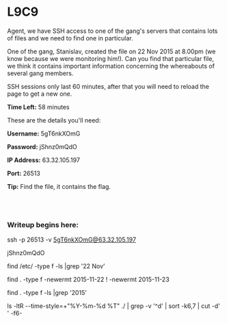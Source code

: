 # L9C9

Agent, we have SSH access to one of the gang's servers that contains lots of files and we need to find one in particular.

One of the gang, Stanislav, created the file on 22 Nov 2015 at 8.00pm (we know because we were monitoring him!). Can you find that particular file, we think it contains important information concerning the whereabouts of several gang members.

SSH sessions only last 60 minutes, after that you will need to reload the page to get a new one.

**Time Left:** 58 minutes

These are the details you'll need:

**Username:** 5gT6nkXOmG

**Password:** jShnz0mQdO

**IP Address:** 63.32.105.197

**Port:** 26513

**Tip:** Find the file, it contains the flag.



</br></br>
### Writeup begins here:

ssh -p 26513 -v 5gT6nkXOmG@63.32.105.197

jShnz0mQdO

find /etc/ -type f -ls |grep '22 Nov’

find . -type f -newermt 2015-11-22 ! -newermt 2015-11-23

find . -type f -ls |grep '2015’

ls -ltR --time-style=+"%Y-%m-%d %T" ./ | grep -v '^d' | sort -k6,7 | cut -d' ' -f6-
